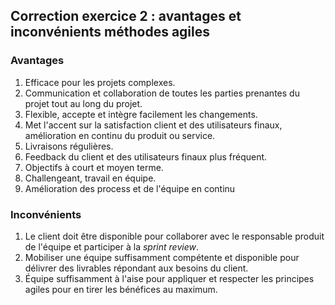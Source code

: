 ## Correction exercice 2 : avantages et inconvénients méthodes agiles

### Avantages

1. Efficace pour les projets complexes.
2. Communication et collaboration de toutes les parties prenantes du projet tout au long du projet.
3. Flexible, accepte et intègre facilement les changements.
4. Met l'accent sur la satisfaction client et des utilisateurs finaux, amélioration en continu du produit ou service.
5. Livraisons régulières.
6. Feedback du client et des utilisateurs finaux plus fréquent.
7. Objectifs à court et moyen terme.
8. Challengeant, travail en équipe.
9. Amélioration des process et de l'équipe en continu

### Inconvénients

1. Le client doit être disponible pour collaborer avec le responsable produit de l'équipe et participer à la *sprint review*.
2. Mobiliser une équipe suffisamment compétente et disponible pour délivrer des livrables répondant aux besoins du client.
3. Équipe suffisamment à l'aise pour appliquer et respecter les principes agiles pour en tirer les bénéfices au maximum.
